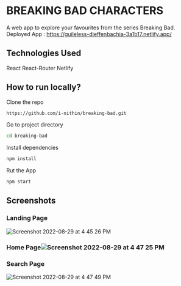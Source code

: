 # BREAKING BAD CHARACTERS
A web app to explore your favourites from the series Breaking Bad.<br/>
Deployed App : https://guileless-dieffenbachia-3a1b17.netlify.app/

## Technologies Used
React
React-Router
Netlify

## How to run locally?
Clone the repo
```bash
https://github.com/i-nithin/breaking-bad.git
```
Go to project directory
```bash
cd breaking-bad
```
Install dependencies
```bash
npm install
```
Rut the App
```bash
npm start
```

## Screenshots
### Landing Page
![Screenshot 2022-08-29 at 4 45 26 PM](https://user-images.githubusercontent.com/97078688/187189190-7574206c-beb0-4a66-a900-48399d1ab5c1.png)
### Home Page![Screenshot 2022-08-29 at 4 47 25 PM](https://user-images.githubusercontent.com/97078688/187189625-9a2f7162-a931-4605-9aff-9f82f5b8605c.png)
### Search Page
![Screenshot 2022-08-29 at 4 47 49 PM](https://user-images.githubusercontent.com/97078688/187189708-d17e8acc-8055-48c9-9baa-b96a21832158.png)



